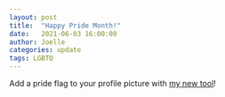 ```yaml
---
layout: post
title:  "Happy Pride Month!"
date:   2021-06-03 16:00:00
author: Joelle
categories: update
tags: LGBTQ
---
```

Add a pride flag to your profile picture with [my new tool](/pfp#dark)!
